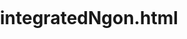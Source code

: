 


# integratedNgon.html


<!DOCTYPE html>
<html lang="en">
<head>
    <meta charset="UTF-8">
    <meta name="viewport" content="width=device-width, initial-scale=1.0">
    <title>Embedded Browser</title>
    <style>
        body, html {
            margin: 0;
            padding: 0;
            height: 100%;
            width: 100%;
        }

        iframe {
            border: none;
            width: 100%;
            height: 100%;
        }

        .header {
            position: fixed;
            top: 0;
            left: 0;
            width: 100%;
            background-color: #333;
            color: white;
            padding: 10px;
            font-size: 18px;
            z-index: 1000;
        }

        .iframe-container {
            margin-top: 50px;
            height: calc(100% - 50px);
        }
    </style>
</head>
<body>
    <div class="header">
        Embedded Browser (Incognito Simulation)
    </div>
    <div class="iframe-container">
       <iframe src="https://valsamisphysics.com/sidescroller/index.html" title="NGON"></iframe>
    </div>
</body>
</html>

